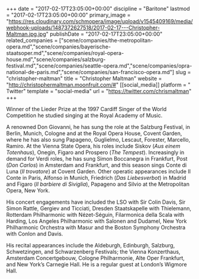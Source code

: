 +++
date = "2017-02-17T23:05:00+00:00"
discipline = "Baritone"
lastmod = "2017-02-17T23:05:00+00:00"
primary_image = "https://res.cloudinary.com/schmopera/image/upload/v1545409169/media/webhook-uploads/1487372627518/2017-02-17---Christopher-Maltman.jpg.jpg"
publishDate = "2017-02-17T23:05:00+00:00"
related_companies = ["scene/companies/the-metropolitan-opera.md","scene/companies/bayerische-staatsoper.md","scene/companies/royal-opera-house.md","scene/companies/salzburg-festival.md","scene/companies/seattle-opera.md","scene/companies/opra-national-de-paris.md","scene/companies/san-francisco-opera.md"]
slug = "christopher-maltman"
title = "Christopher Maltman"
website = "http://christophermaltman.moonfruit.com/#"
[[social_media]]
platform = " Twitter"
template = "social-media"
url = "https://twitter.com/chrismaltman"
+++

Winner of the Lieder Prize at the 1997 Cardiff Singer of the World Competition he studied singing at the Royal Academy of Music.

A renowned Don Giovanni, he has sung the role at the Salzburg Festival, in Berlin, Munich, Cologne and at the Royal Opera House, Covent Garden, where he has also sung Papageno, Guglielmo, Lescaut, Forester, Marcello, Ramiro. At the Vienna State Opera, his roles include Siskov (*Aus einem Totenhaus*), Onegin, Figaro and Prospero (*The Tempest*). Increasingly in demand for Verdi roles, he has sung Simon Boccanegra in Frankfurt, Post (*Don Carlos*) in Amsterdam and Frankfurt, and this season sings Conte di Luna (*Il trovatore*) at Covent Garden. Other operatic appearances include Il Conte in Paris, Alfonso in Munich, Friedrich (*Das Liebesverbot*) in Madrid and Figaro (*Il barbiere di Siviglia*), Papageno and Silvio at the Metropolitan Opera, New York. 

His concert engagements have included the LSO with Sir Colin Davis, Sir Simon Rattle, Gergiev and Ticciati, Dresden Staatskapelle with Thielemann, Rotterdam Philharmonic with Nézet-Séguin, Filarmonica della Scala with Harding, Los Angeles Philharmonic with Salonen and Dudamel, New York Philharmonic Orchestra with Masur and the Boston Symphony Orchestra with Conlon and Davis.

His recital appearances include the Aldeburgh, Edinburgh, Salzburg, Schwetzingen, and Schwarzenberg Festivals; the Vienna Konzerthaus, Amsterdam Concertgebouw, Cologne Philharmonie, Alte Oper Frankfurt, and New York’s Carnegie Hall. He is a regular guest at London’s Wigmore Hall.

